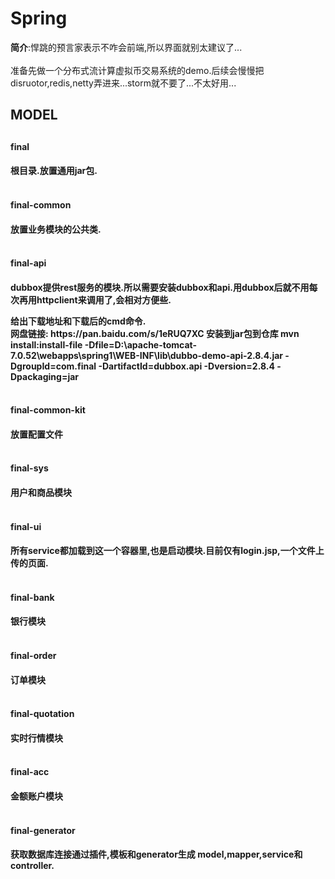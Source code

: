 # Spring
<b>简介</b>:悍跳的预言家表示不咋会前端,所以界面就别太建议了...<br>
<br>准备先做一个分布式流计算虚拟币交易系统的demo.后续会慢慢把disruotor,redis,netty弄进来...storm就不要了...不太好用...
<h2>MODEL<h2>
<h4>final<h4>
根目录.放置通用jar包.
<br><br>
<h4>final-common<h4>
放置业务模块的公共类.
<br><br>
<h4>final-api<h4>
<p>dubbox提供rest服务的模块.所以需要安装dubbox和api.用dubbox后就不用每次再用httpclient来调用了,会相对方便些.</p>
给出下载地址和下载后的cmd命令.<br>网盘链接: https://pan.baidu.com/s/1eRUQ7XC 
安装到jar包到仓库
mvn install:install-file -Dfile=D:\apache-tomcat-7.0.52\webapps\spring1\WEB-INF\lib\dubbo-demo-api-2.8.4.jar  -DgroupId=com.final -DartifactId=dubbox.api -Dversion=2.8.4 -Dpackaging=jar
<br><br>
<h4>final-common-kit<h4>
放置配置文件
<br><br>
<h4>final-sys<h4>
用户和商品模块
<br><br>
<h4>final-ui<h4>
所有service都加载到这一个容器里,也是启动模块.目前仅有login.jsp,一个文件上传的页面.
<br><br>
<h4>final-bank<h4>
银行模块
<br><br>
<h4>final-order<h4>
订单模块
<br><br>
<h4>final-quotation<h4>
实时行情模块
<br><br>
<h4>final-acc<h4>
金额账户模块
<br><br>
<h4>final-generator<h4>
获取数据库连接通过插件,模板和generator生成 model,mapper,service和controller.


